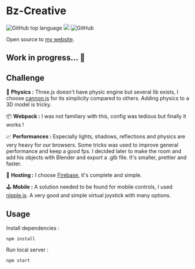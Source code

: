 # Bz-Creative

![GitHub top language](https://img.shields.io/github/languages/top/sboez/Bz-Creative) <img src="https://img.shields.io/badge/three.js-r116-orange"> ![GitHub](https://img.shields.io/github/license/sboez/Bz-Creative)


Open source to [my website](http://sandra.boez.fr).

## Work in progress... :construction:


## Challenge 

:rocket: **Physics :** Three.js doesn't have physic engine but several lib exists, I choose [cannon.js](https://github.com/schteppe/cannon.js) for its simplicity compared to others. Adding physics to a 3D model is tricky.

:package: **Webpack :** I was not familiary with this, config was tedious but finally it works !

:chart_with_upwards_trend: **Performances :** Especially lights, shadows, reflections and physics are very heavy for our browsers. Some tricks was used to improve general performance and keep a good fps. I decided later to make the room and add his objects with Blender and export a .glb file. It's smaller, prettier and faster.

:robot: **Hosting :** I choose [Firebase](https://firebase.google.com/), it's complete and simple.

:joystick: **Mobile :** A solution needed to be found for mobile controls, I used [nipple.js](https://github.com/yoannmoinet/nipplejs). A very good and simple virtual joystick with many options.


## Usage

Install dependencies :
```
npm install
```

Run local server :
```
npm start
```
